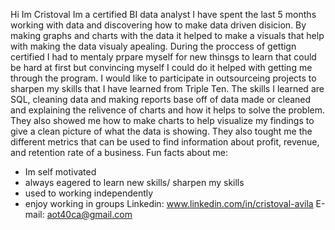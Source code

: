Hi Im Cristoval Im a certified BI data analyst
I have spent the last 5 months working with data and discovering how to make data driven disicion. By making graphs and charts with the data it helped to make a visuals that help with making the data visualy apealing. During the proccess of gettign certified I had to mentaly prpare myself for new thinsgs to learn that could be hard at first but convincing myself I could do it helped with getting me through the program. I would like to participate in outsourceing projects to sharpen my skills that I have learned from Triple Ten. The skills I learned are SQL, cleaning data and making reports base off of data made or cleaned and explaining the relivence of charts and how it helps to solve the problem. They also showed me how to make charts to help visualize my findings to give a clean picture of what the data is showing. They also tought me the different metrics that can be used to find information about profit, revenue, and retention rate of a business.
Fun facts about me:
- Im self motivated
- always eagered to learn new skills/ sharpen my skills
- used to working independently
- enjoy working in groups
  Linkedin: www.linkedin.com/in/cristoval-avila
  E-mail: aot40ca@gmail.com 
